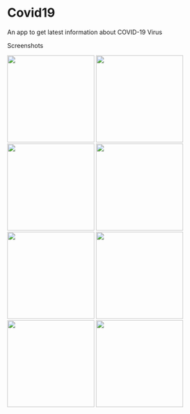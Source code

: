 # Covid19

An app to get latest information about COVID-19 Virus

Screenshots
<div>
<img src="https://user-images.githubusercontent.com/39179965/79422773-15e33a80-7fdb-11ea-8907-d231645bcbe7.png" width="200"/>
<img src="https://user-images.githubusercontent.com/39179965/79423111-a6217f80-7fdb-11ea-831f-fd7471851e8c.png" width="200"/>
<img src="https://user-images.githubusercontent.com/39179965/79423221-dbc66880-7fdb-11ea-8b68-3adc18199926.png" width="200"/>
<img src="https://user-images.githubusercontent.com/39179965/79426147-5abda000-7fe0-11ea-99f0-9283b8a551ff.png" width="200"/>
<img src="https://user-images.githubusercontent.com/39179965/79425592-8ab87380-7fdf-11ea-8181-e74dce6f3951.png" width="200"/>
<img src="https://user-images.githubusercontent.com/39179965/79425656-a3c12480-7fdf-11ea-9f12-0a5be6fff106.jpg" width="200"/>
<img src="https://user-images.githubusercontent.com/39179965/79425645-9f950700-7fdf-11ea-8ce1-fdc2cc2c9592.jpg" width="200"/>
<img src="https://user-images.githubusercontent.com/39179965/79425651-a1f76100-7fdf-11ea-9e26-19ee25a99138.jpg" width="200"/>
</div>
